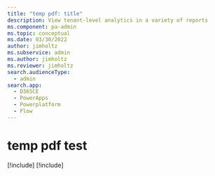 ```yaml
---
title: "temp pdf: title" 
description: View tenant-level analytics in a variety of reports
ms.component: pa-admin
ms.topic: conceptual
ms.date: 03/30/2022
author: jimholtz
ms.subservice: admin
ms.author: jimholtz
ms.reviewer: jimholtz
search.audienceType: 
  - admin
search.app:
  - D365CE
  - PowerApps
  - Powerplatform
  - Flow
---
```


# temp pdf test



[!include[](./self-service-analytics.md)]
[!include[](./build-custom-reports.md)]


